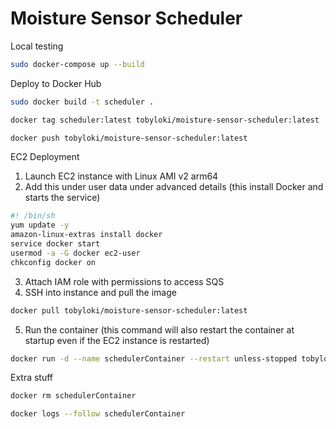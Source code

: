 # Moisture Sensor Scheduler

Local testing

```bash
sudo docker-compose up --build
```

Deploy to Docker Hub

```bash
sudo docker build -t scheduler .

docker tag scheduler:latest tobyloki/moisture-sensor-scheduler:latest

docker push tobyloki/moisture-sensor-scheduler:latest
```

EC2 Deployment

1. Launch EC2 instance with Linux AMI v2 arm64
2. Add this under user data under advanced details (this install Docker and starts the service)

```bash
#! /bin/sh
yum update -y
amazon-linux-extras install docker
service docker start
usermod -a -G docker ec2-user
chkconfig docker on
```

3. Attach IAM role with permissions to access SQS
4. SSH into instance and pull the image

```bash
docker pull tobyloki/moisture-sensor-scheduler:latest
```

5. Run the container (this command will also restart the container at startup even if the EC2 instance is restarted)

```bash
docker run -d --name schedulerContainer --restart unless-stopped tobyloki/moisture-sensor-scheduler:latest
```

Extra stuff

```bash
docker rm schedulerContainer

docker logs --follow schedulerContainer
```
